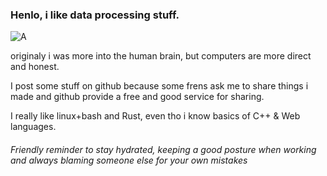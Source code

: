 ### Henlo, i like data processing stuff.
![A](https://user-images.githubusercontent.com/76596109/130815250-efaf2547-4380-4cf3-afdc-cfaf9d83e189.gif)

originaly i was more into the human brain, but computers are more direct and honest.

I post some stuff on github because some frens ask me to share things i made and github provide a free and good service for sharing.

I really like linux+bash and Rust, even tho i know basics of C++ & Web languages.

###### Friendly reminder to stay hydrated, keeping a good posture when working and always blaming someone else for your own mistakes

